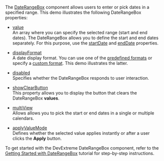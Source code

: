 The [DateRangeBox](/Documentation/ApiReference/UI_Components/dxDateRangeBox/) component allows users to enter or pick dates in a specified range. This demo illustrates the following DateRangeBox properties:

- [value](/Documentation/ApiReference/UI_Components/dxDateRangeBox/Configuration/#value)     
An array where you can specify the selected range (start and end dates). The DateRangeBox allows you to define the start and end dates separately. For this purpose, use the [startDate](/Documentation/ApiReference/UI_Components/dxDateRangeBox/Configuration/#startDate) and [endDate](/Documentation/ApiReference/UI_Components/dxDateRangeBox/Configuration/#endDate) properties.

- [displayFormat](/Documentation/ApiReference/UI_Components/dxDateRangeBox/Configuration/#displayFormat)        
A date display format. You can use one of the [predefined formats](/Documentation/ApiReference/Common/Object_Structures/format/#type) or specify a [custom format](/Documentation/Guide/Common/Value_Formatting/#Format_Widget_Values/Custom_Format_String). This demo illustrates the latter.

- [disabled](/Documentation/ApiReference/UI_Components/dxDateRangeBox/Configuration/#disabled)        
Specifies whether the DateRangeBox responds to user interaction.

- [showClearButton](/Documentation/ApiReference/UI_Components/dxDateRangeBox/Configuration/#showClearButton)        
This property allows you to display the button that clears the DateRangeBox **values**.

- [multiView](/Documentation/ApiReference/UI_Components/dxDateRangeBox/Configuration/#multiView)     
Allows allows you to pick the start or end dates in a single or multiple calendars.

- [applyValueMode](/Documentation/ApiReference/UI_Components/dxDateBox/Configuration/#applyValueMode)     
Defines whether the selected value applies instantly or after a user clicks the **Apply** button.

To get started with the DevExtreme DateRangeBox component, refer to the [Getting Started with DateRangeBox](/Documentation/Guide/UI_Components/DateRangeBox/Getting_Started_with_DateRangeBox/) tutorial for step-by-step instructions.